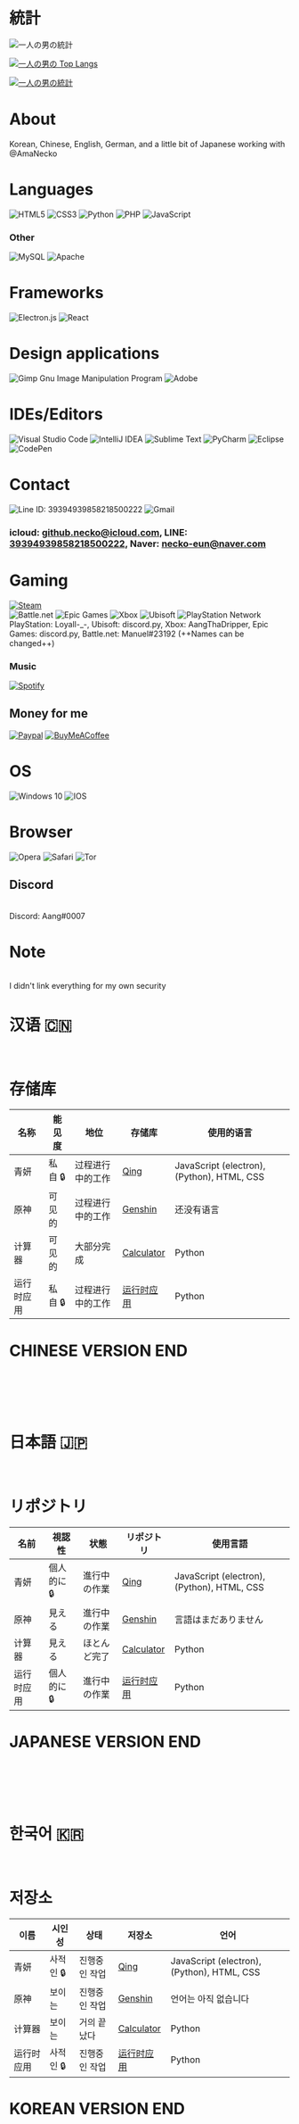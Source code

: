 # 統計

![一人の男の統計](https://github-readme-stats.vercel.app/api?username=prncAzula&theme=midnight-purple&show_icons=true)

[![一人の男の Top Langs](https://github-readme-stats.vercel.app/api/top-langs/?username=prncAzula&layout=compact&theme=midnight-purple)](https://github.com/prncAzula/github-readme-stats)

[![一人の男の統計](https://github-readme-stats.vercel.app/api/wakatime?username=539a38a4-ec0d-44fe-a323-32b42ac0ecc1&theme=midnight-purple)](https://github.com/prncAzula/github-readme-stats)

# About 
Korean, Chinese, English, German, and a little bit of Japanese
working with @AmaNecko

# Languages 
![HTML5](https://img.shields.io/badge/html5-%23E34F26.svg?style=for-the-badge&logo=html5&logoColor=white)
![CSS3](https://img.shields.io/badge/css3-%231572B6.svg?style=for-the-badge&logo=css3&logoColor=white)
![Python](https://img.shields.io/badge/python-%2314354C.svg?style=for-the-badge&logo=python&logoColor=white)
![PHP](https://img.shields.io/badge/php-%23777BB4.svg?style=for-the-badge&logo=php&logoColor=white)
![JavaScript](https://img.shields.io/badge/javascript-%23323330.svg?style=for-the-badge&logo=javascript&logoColor=%23F7DF1E)

### Other
![MySQL](https://img.shields.io/badge/mysql-%2300f.svg?style=for-the-badge&logo=mysql&logoColor=white)
![Apache](https://img.shields.io/badge/apache-%23D42029.svg?style=for-the-badge&logo=apache&logoColor=white)

# Frameworks
![Electron.js](https://img.shields.io/badge/Electron-191970?style=for-the-badge&logo=Electron&logoColor=white)
![React](https://img.shields.io/badge/react-%2320232a.svg?style=for-the-badge&logo=react&logoColor=%2361DAFB)

# Design applications
![Gimp Gnu Image Manipulation Program](https://img.shields.io/badge/Gimp-657D8B?style=for-the-badge&logo=gimp&logoColor=FFFFFF)
![Adobe](https://img.shields.io/badge/adobe-%23FF0000.svg?style=for-the-badge&logo=adobe&logoColor=white)

# IDEs/Editors
![Visual Studio Code](https://img.shields.io/badge/VisualStudioCode-0078d7.svg?style=for-the-badge&logo=visual-studio-code&logoColor=white)
![IntelliJ IDEA](https://img.shields.io/badge/IntelliJIDEA-000000.svg?style=for-the-badge&logo=intellij-idea&logoColor=white)
![Sublime Text](https://img.shields.io/badge/sublime_text-%23575757.svg?style=for-the-badge&logo=sublime-text&logoColor=important)
![PyCharm](https://img.shields.io/badge/pycharm-143?style=for-the-badge&logo=pycharm&logoColor=black&color=black&labelColor=green)
![Eclipse](https://img.shields.io/badge/Eclipse-FE7A16.svg?style=for-the-badge&logo=Eclipse&logoColor=white)
![CodePen](https://img.shields.io/badge/CodePen-white?style=for-the-badge&logo=codepen&logoColor=black)

# Contact 
![Line ID: 39394939858218500222](https://img.shields.io/badge/Line-00C300?style=for-the-badge&logo=line&logoColor=white)
![Gmail](https://img.shields.io/badge/Gmail-D14836?style=for-the-badge&logo=gmail&logoColor=white)
### icloud: github.necko@icloud.com, LINE: [39394939858218500222](https://cdn.discordapp.com/attachments/525617694062542870/871067820681728020/image0.jpg), Naver: necko-eun@naver.com 

# Gaming
[![Steam](https://img.shields.io/badge/steam-%23000000.svg?style=for-the-badge&logo=steam&logoColor=white)](https://steamcommunity.com/id/discordpy)
<br> ![Battle.net](https://img.shields.io/badge/battle.net-%2300AEFF.svg?style=for-the-badge&logo=battle.net&logoColor=white)
![Epic Games](https://img.shields.io/badge/epicgames-%23313131.svg?style=for-the-badge&logo=epicgames&logoColor=white)
![Xbox](https://img.shields.io/badge/xbox-%23107C10.svg?style=for-the-badge&logo=xbox&logoColor=white)
![Ubisoft](https://img.shields.io/badge/Ubisoft-%23F5F5F5.svg?style=for-the-badge&logo=Ubisoft&logoColor=black)
![PlayStation Network](https://img.shields.io/badge/PSN-%230070D1.svg?style=for-the-badge&logo=Playstation&logoColor=white)
<br> PlayStation: Loyall-_-, Ubisoft: discord.py, Xbox: AangThaDripper, Epic Games: discord.py, Battle.net: Manuel#23192
(++Names can be changed++)

### Music
[![Spotify](https://img.shields.io/badge/Spotify-1ED760?style=for-the-badge&logo=spotify&logoColor=white)](https://open.spotify.com/user/каща)

## Money for me 
[![Paypal](https://img.shields.io/badge/PayPal-00457C?style=for-the-badge&logo=paypal&logoColor=white)](https://www.paypal.com/paypalme/how2aviation)
[![BuyMeACoffee](https://img.shields.io/badge/Buy%20Me%20a%20Coffee-ffdd00?style=for-the-badge&logo=buy-me-a-coffee&logoColor=black)](https://www.buymeacoffee.com/azula)

# OS 
![Windows 10](https://img.shields.io/badge/Windows-0078D6?style=for-the-badge&logo=windows&logoColor=white)
![IOS](https://img.shields.io/badge/iOS-000000?style=for-the-badge&logo=ios&logoColor=white)

# Browser 
![Opera](https://img.shields.io/badge/Opera-FF1B2D?style=for-the-badge&logo=Opera&logoColor=white)
![Safari](https://img.shields.io/badge/Safari-000000?style=for-the-badge&logo=Safari&logoColor=white)
![Tor](https://img.shields.io/badge/Tor-7D4698?style=for-the-badge&logo=Tor-Browser&logoColor=white)

## Discord
<br> Discord: Aang#0007

# Note
<br> I didn't link everything for my own security

# 汉语 🇨🇳
<br>


# 存储库

| 名称 | 能见度 | 地位 | 存储库 | 使用的语言 |
| --- | --- | --- | --- | --- |
| 青妍 | 私自 🔒 | 过程进行中的工作 |[Qing](https://github.com/prncAzula/Qing)| JavaScript (electron), (Python), HTML, CSS |
| 原神 | 可见的 | 过程进行中的工作 |[Genshin](github.com/prncAzula/Genshin/) | 还没有语言 |
| 计算器 | 可见的 | 大部分完成 |[Calculator](https://github.com/prncAzula/Calculator) | Python |
| 运行时应用 | 私自 🔒 | 过程进行中的工作 |[运行时应用](https://github.com/prncAzula/runtime) | Python |
# CHINESE VERSION END
<br>
<br>
<br>
<br>

# 日本語 🇯🇵
<br>

# リポジトリ


| 名前 | 視認性 | 状態 | リポジトリ | 使用言語 |
| --- | --- | --- | --- | --- |
| 青妍 | 個人的に 🔒 | 進行中の作業 |[Qing](https://github.com/prncAzula/Qing)| JavaScript (electron), (Python), HTML, CSS |
| 原神 | 見える | 進行中の作業 |[Genshin](github.com/prncAzula/Genshin/) | 言語はまだありません |
| 计算器 | 見える | ほとんど完了 |[Calculator](https://github.com/prncAzula/Calculator) | Python |
| 运行时应用 | 個人的に 🔒 | 進行中の作業 |[运行时应用](https://github.com/prncAzula/runtime) | Python |
# JAPANESE VERSION END
<br>
<br>
<br>
<br>

# 한국어 🇰🇷
<br>

# 저장소


| 이름 | 시인성 | 상태 | 저장소 | 언어 |
| --- | --- | --- | --- | --- |
| 青妍 | 사적인 🔒 | 진행중인 작업 |[Qing](https://github.com/prncAzula/Qing)| JavaScript (electron), (Python), HTML, CSS |
| 原神 | 보이는 | 진행중인 작업 |[Genshin](github.com/prncAzula/Genshin/) | 언어는 아직 없습니다 |
| 计算器 | 보이는 | 거의 끝났다 |[Calculator](https://github.com/prncAzula/Calculator) | Python |
| 运行时应用 | 사적인 🔒 | 진행중인 작업 |[运行时应用](https://github.com/prncAzula/runtime) | Python |
# KOREAN VERSION END 
